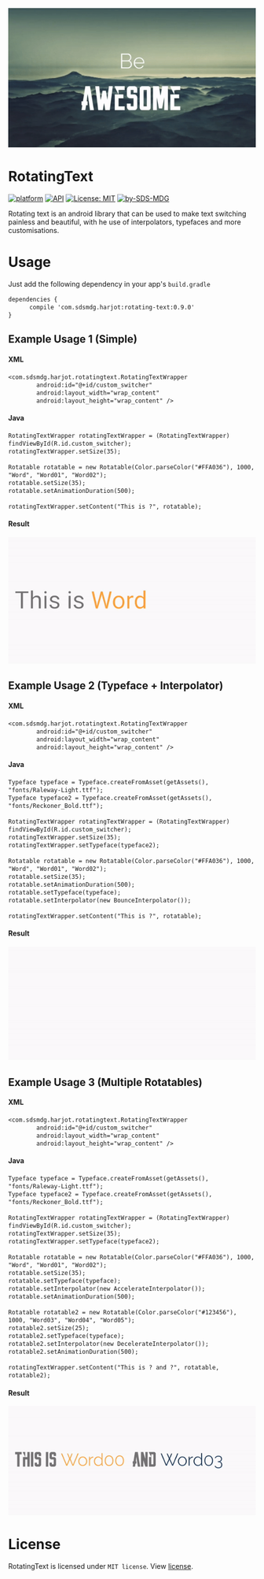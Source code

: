 <div align="center"><img src="/screens/gif_cover.gif"/></div>

# RotatingText
[![platform](https://img.shields.io/badge/platform-Android-yellow.svg)](https://www.android.com)
[![API](https://img.shields.io/badge/API-16%2B-brightgreen.svg?style=flat)](https://android-arsenal.com/api?level=16s)
[![License: MIT](https://img.shields.io/badge/License-MIT-yellow.svg)](https://opensource.org/licenses/MIT)
[![by-SDS-MDG](https://img.shields.io/badge/by-SDS%2C%20MDG-blue.svg)](https://mdg.sdslabs.co)

Rotating text is an android library that can be used to make text switching painless and beautiful, with he use of interpolators, typefaces and more customisations.

# Usage
Just add the following dependency in your app's `build.gradle`
```
dependencies {
      compile 'com.sdsmdg.harjot:rotating-text:0.9.0'
}
```

## Example Usage 1 (Simple)
#### XML

```
<com.sdsmdg.harjot.rotatingtext.RotatingTextWrapper
        android:id="@+id/custom_switcher"
        android:layout_width="wrap_content"
        android:layout_height="wrap_content" />
```

#### Java

```
RotatingTextWrapper rotatingTextWrapper = (RotatingTextWrapper) findViewById(R.id.custom_switcher);
rotatingTextWrapper.setSize(35);

Rotatable rotatable = new Rotatable(Color.parseColor("#FFA036"), 1000, "Word", "Word01", "Word02");
rotatable.setSize(35);
rotatable.setAnimationDuration(500);

rotatingTextWrapper.setContent("This is ?", rotatable);
```

#### Result
<img src="/screens/gif_example_1.gif"/>

## Example Usage 2 (Typeface + Interpolator)
#### XML

```
<com.sdsmdg.harjot.rotatingtext.RotatingTextWrapper
        android:id="@+id/custom_switcher"
        android:layout_width="wrap_content"
        android:layout_height="wrap_content" />
```

#### Java

```
Typeface typeface = Typeface.createFromAsset(getAssets(), "fonts/Raleway-Light.ttf");
Typeface typeface2 = Typeface.createFromAsset(getAssets(), "fonts/Reckoner_Bold.ttf");

RotatingTextWrapper rotatingTextWrapper = (RotatingTextWrapper) findViewById(R.id.custom_switcher);
rotatingTextWrapper.setSize(35);
rotatingTextWrapper.setTypeface(typeface2);

Rotatable rotatable = new Rotatable(Color.parseColor("#FFA036"), 1000, "Word", "Word01", "Word02");
rotatable.setSize(35);
rotatable.setAnimationDuration(500);
rotatable.setTypeface(typeface);
rotatable.setInterpolator(new BounceInterpolator());

rotatingTextWrapper.setContent("This is ?", rotatable);
```

#### Result
<img src="/screens/gif_example_2.gif"/>

## Example Usage 3 (Multiple Rotatables)
#### XML

```
<com.sdsmdg.harjot.rotatingtext.RotatingTextWrapper
        android:id="@+id/custom_switcher"
        android:layout_width="wrap_content"
        android:layout_height="wrap_content" />
```

#### Java

```
Typeface typeface = Typeface.createFromAsset(getAssets(), "fonts/Raleway-Light.ttf");
Typeface typeface2 = Typeface.createFromAsset(getAssets(), "fonts/Reckoner_Bold.ttf");

RotatingTextWrapper rotatingTextWrapper = (RotatingTextWrapper) findViewById(R.id.custom_switcher);
rotatingTextWrapper.setSize(35);
rotatingTextWrapper.setTypeface(typeface2);

Rotatable rotatable = new Rotatable(Color.parseColor("#FFA036"), 1000, "Word", "Word01", "Word02");
rotatable.setSize(35);
rotatable.setTypeface(typeface);
rotatable.setInterpolator(new AccelerateInterpolator());
rotatable.setAnimationDuration(500);

Rotatable rotatable2 = new Rotatable(Color.parseColor("#123456"), 1000, "Word03", "Word04", "Word05");
rotatable2.setSize(25);
rotatable2.setTypeface(typeface);
rotatable2.setInterpolator(new DecelerateInterpolator());
rotatable2.setAnimationDuration(500);

rotatingTextWrapper.setContent("This is ? and ?", rotatable, rotatable2);
```

#### Result
<img src="/screens/gif_example_3.gif"/>

# License
RotatingText is licensed under `MIT license`. View [license](LICENSE.md).
